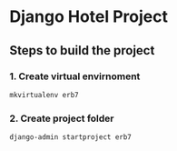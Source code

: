 # Django Hotel Project

## Steps to build the project

### 1. Create virtual envirnoment

```bash
mkvirtualenv erb7
```

### 2. Create project folder

```hash
django-admin startproject erb7
```
